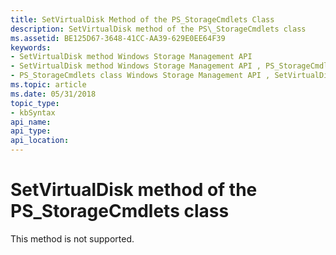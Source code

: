 ```yaml
---
title: SetVirtualDisk Method of the PS_StorageCmdlets Class
description: SetVirtualDisk method of the PS\_StorageCmdlets class
ms.assetid: BE125D67-3648-41CC-AA39-629E0EE64F39
keywords:
- SetVirtualDisk method Windows Storage Management API
- SetVirtualDisk method Windows Storage Management API , PS_StorageCmdlets class
- PS_StorageCmdlets class Windows Storage Management API , SetVirtualDisk method
ms.topic: article
ms.date: 05/31/2018
topic_type: 
- kbSyntax
api_name: 
api_type: 
api_location: 
---
```


# SetVirtualDisk method of the PS\_StorageCmdlets class

This method is not supported.

 

 




